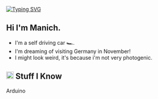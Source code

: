 [![Typing SVG](https://readme-typing-svg.herokuapp.com?font=Helvetica&color=1B1A17&size=30&center=true&vCenter=true&width=900&lines=Hello+World!+🌎+🌎)](https://git.io/typing-svg)


<h2> Hi I'm Manich. </h2>

- I'm a self driving car &#127950;&#65039;.
- I'm dreaming of visiting Germany in November!
- I might look weird, it's because i'm not very photogenic. 



<h2><img src="https://media.giphy.com/media/VdoIFLsMIlwzfKD520/giphy.gif" height="20"> Stuff I Know</h2>                                                                                        

<p> Arduino </p>




